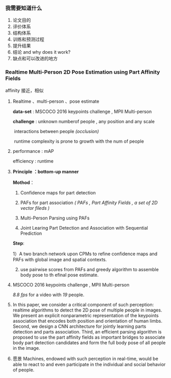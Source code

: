 ### 我需要知道什么

1. 论文目的
2. 评价体系
3. 结构体系
4. 训练和预测过程
5. 提升结果
6. 结论 and why does it work?
7. 缺点和可以改进的地方





### Realtime Multi-Person 2D Pose Estimation using Part Affinity Fields

affinity  接近，相似

1. Realtime 、multi-person 、pose estimate

   **data-set** : MSCOCO 2016 keypoints challenge , MPII Multi-person

   **challenge** : unknown numberof people , any position and any scale

   ​		      interactions between people *(occlusion)*

   ​		      runtime complexity is prone to growth with the num of people

2. performance : mAP

   efficiency : runtime

3. **Principle ：bottom-up manner** 

   **Mothod**：

   1) Confidence maps for part detection

   2) PAFs for part association *( PAFs , Part Affinity Fields , a set of 2D vector fileds )*

   3) Multi-Person Parsing using PAFs

   4) Joint Learing Part Detection and Association with Sequential Prediction

   **Step**:

   1）A two branch network upon CPMs to refine confidence maps and PAFs with global image and spatial contexts.

   2) use pairwise scores from PAFs and greedy algorithm to assemble body pose to th efinal pose estimate.

4. MSCOCO 2016 keypoints challenge , MPII Multi-person

   *8.8 fps* for a video with *19* people.

5. In this paper, we consider a critical component of such perception: realtime algorithms to detect the 2D pose of multiple people in images. We present an explicit nonparametric representation of the keypoints association that encodes both position and orientation of human limbs. Second, we design a CNN architecture for jointly learning parts detection and parts association. Third, an efficient parsing
   algorithm is proposed to use the part affinity fields as important bridges to associate body part detection candidates and form the full body pose of all people in the image.

6. 愿景 Machines, endowed with such perception in real-time, would be able to react to and even participate in the individual and social behavior of people.